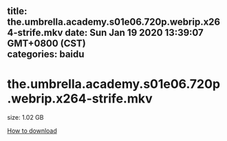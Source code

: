 
title: the.umbrella.academy.s01e06.720p.webrip.x264-strife.mkv
date: Sun Jan 19 2020 13:39:07 GMT+0800 (CST)    
categories: baidu
---

# the.umbrella.academy.s01e06.720p.webrip.x264-strife.mkv
size: 1.02 GB
 
 

[How to download](https://bpcam.bemobtrk.com/go/2ceec3aa-1ca2-46d6-b9ff-aaa5c184517c?jno=5167)